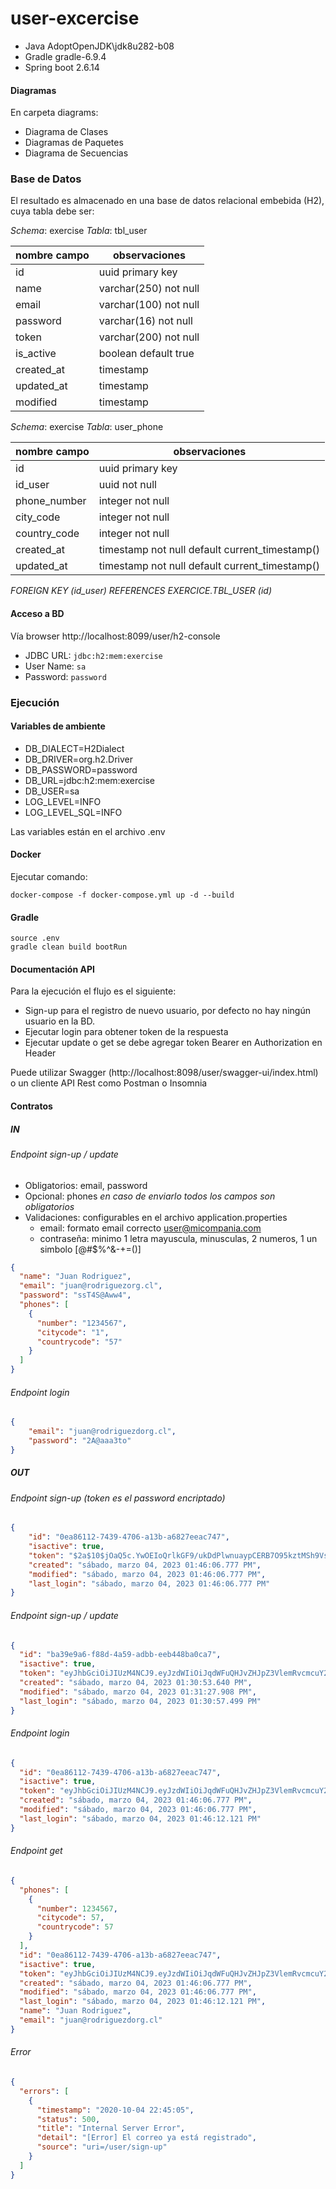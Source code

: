 # user-excercise

- Java AdoptOpenJDK\jdk8u282-b08
- Gradle gradle-6.9.4
- Spring boot 2.6.14

#### Diagramas
En carpeta diagrams:
- Diagrama de Clases
- Diagramas de Paquetes
- Diagrama de Secuencias

### Base de Datos
El resultado es almacenado en una base de datos relacional embebida (H2), cuya tabla debe ser:

*Schema*: exercise
*Tabla*: tbl_user

|nombre campo|observaciones|
|---|---|
|id         |uuid primary key|
|name       |varchar(250) not null|
|email      |varchar(100) not null|
|password   |varchar(16)  not null|
|token      |varchar(200) not null|
|is_active  |boolean      default true|
|created_at |timestamp|    
|updated_at |timestamp|    
|modified   |timestamp|    

*Schema*: exercise
*Tabla*: user_phone

|nombre campo| observaciones|
|---|---|
|id           | uuid primary key|
|id_user      | uuid      not null|
|phone_number | integer   not null|
|city_code    | integer   not null|
|country_code | integer   not null|
|created_at   | timestamp not null default current_timestamp()|
|updated_at   | timestamp not null default current_timestamp()|
*FOREIGN KEY (id_user) REFERENCES EXERCICE.TBL_USER (id)*

#### Acceso a BD
Vía browser http://localhost:8099/user/h2-console
- JDBC URL: `jdbc:h2:mem:exercise`
- User Name: `sa`
- Password: `password`

### Ejecución

#### Variables de ambiente
* DB_DIALECT=H2Dialect
* DB_DRIVER=org.h2.Driver
* DB_PASSWORD=password
* DB_URL=jdbc:h2:mem:exercise
* DB_USER=sa
* LOG_LEVEL=INFO
* LOG_LEVEL_SQL=INFO

Las variables están en el archivo .env

#### Docker
Ejecutar comando: 

`docker-compose -f docker-compose.yml up -d --build`

#### Gradle
```shell script
source .env
gradle clean build bootRun
```

#### Documentación API

Para la ejecución el flujo es el siguiente:
- Sign-up para el registro de nuevo usuario, por defecto no hay ningún usuario en la BD.
- Ejecutar login para obtener token de la respuesta
- Ejecutar update o get se debe agregar token Bearer en Authorization en Header

Puede utilizar Swagger (http://localhost:8098/user/swagger-ui/index.html) 
o un cliente API Rest como Postman o Insomnia

#### Contratos
##### IN
###### Endpoint sign-up / update
- Obligatorios: email, password
- Opcional: phones *en caso de enviarlo todos los campos son obligatorios*
- Validaciones: configurables en el archivo application.properties
  - email: formato email correcto user@micompania.com
  - contraseña: minimo 1 letra mayuscula, minusculas, 2 numeros, 1 un simbolo [@#$%^&-+=()]
```json
{
  "name": "Juan Rodriguez",
  "email": "juan@rodriguezorg.cl",
  "password": "ssT4S@Aww4",
  "phones": [
    {
      "number": "1234567",
      "citycode": "1",
      "countrycode": "57"
    }
  ]
}
```
###### Endpoint login
```json
{
	"email": "juan@rodriguezdorg.cl",
	"password": "2A@aaa3to"
}
```
##### OUT
###### Endpoint sign-up (token es el password encriptado)
````json
{
	"id": "0ea86112-7439-4706-a13b-a6827eeac747",
	"isactive": true,
	"token": "$2a$10$jOaQ5c.YwOEIoQrlkGF9/ukDdPlwnuaypCERB7O95kztMSh9VscIS",
	"created": "sábado, marzo 04, 2023 01:46:06.777 PM",
	"modified": "sábado, marzo 04, 2023 01:46:06.777 PM",
	"last_login": "sábado, marzo 04, 2023 01:46:06.777 PM"
}
````
###### Endpoint sign-up / update
```json
{
  "id": "ba39e9a6-f88d-4a59-adbb-eeb448ba0ca7",
  "isactive": true,
  "token": "eyJhbGciOiJIUzM4NCJ9.eyJzdWIiOiJqdWFuQHJvZHJpZ3VlemRvcmcuY2wiLCJleHAiOjE2ODA1Mzk0NTcsInBhc3N3b3JkIjoiJDJhJDEwJGR4eFpGMmp1ekhGazlFeU1KSEouT092ZDRucmpaT25uWlNnUkZnZzh4aUJDcDh2WjNSd1R1IiwidXNlck5hbWUiOiJKdWFuIFJvZHJpZ3VleiIsInVzZXJDb2RlIjoiYmEzOWU5YTYtZjg4ZC00YTU5LWFkYmItZWViNDQ4YmEwY2E3In0.Oo_fGY88TthJpOjmKrz-JPmahWVjFAVmZkolrEtLnwlgptzCeQAO5L4iVvtih5Qx",
  "created": "sábado, marzo 04, 2023 01:30:53.640 PM",
  "modified": "sábado, marzo 04, 2023 01:31:27.908 PM",
  "last_login": "sábado, marzo 04, 2023 01:30:57.499 PM"
}
```
###### Endpoint login
```json
{
  "id": "0ea86112-7439-4706-a13b-a6827eeac747",
  "isactive": true,
  "token": "eyJhbGciOiJIUzM4NCJ9.eyJzdWIiOiJqdWFuQHJvZHJpZ3VlemRvcmcuY2wiLCJleHAiOjE2ODA1NDAzNzIsInBhc3N3b3JkIjoiJDJhJDEwJHY1YS5sUFR2L04zRktpZlA5Lk1rQS4zRDh2L0txVXJpbGxDMjJodjZDQ0RlNDcxaklFSmNpIiwidXNlck5hbWUiOiJKdWFuIFJvZHJpZ3VleiIsInVzZXJDb2RlIjoiMGVhODYxMTItNzQzOS00NzA2LWExM2ItYTY4MjdlZWFjNzQ3In0.TGYc_WiOjYsterVllSUWatHUZjiKthj6ftzrbVD6gcBonbvqa1pvuY9Tt0U2mq_Z",
  "created": "sábado, marzo 04, 2023 01:46:06.777 PM",
  "modified": "sábado, marzo 04, 2023 01:46:06.777 PM",
  "last_login": "sábado, marzo 04, 2023 01:46:12.121 PM"
}
```
###### Endpoint get
```json
{
  "phones": [
    {
      "number": 1234567,
      "citycode": 57,
      "countrycode": 57
    }
  ],
  "id": "0ea86112-7439-4706-a13b-a6827eeac747",
  "isactive": true,
  "token": "eyJhbGciOiJIUzM4NCJ9.eyJzdWIiOiJqdWFuQHJvZHJpZ3VlemRvcmcuY2wiLCJleHAiOjE2ODA1NDAzNzIsInBhc3N3b3JkIjoiJDJhJDEwJHY1YS5sUFR2L04zRktpZlA5Lk1rQS4zRDh2L0txVXJpbGxDMjJodjZDQ0RlNDcxaklFSmNpIiwidXNlck5hbWUiOiJKdWFuIFJvZHJpZ3VleiIsInVzZXJDb2RlIjoiMGVhODYxMTItNzQzOS00NzA2LWExM2ItYTY4MjdlZWFjNzQ3In0.TGYc_WiOjYsterVllSUWatHUZjiKthj6ftzrbVD6gcBonbvqa1pvuY9Tt0U2mq_Z",
  "created": "sábado, marzo 04, 2023 01:46:06.777 PM",
  "modified": "sábado, marzo 04, 2023 01:46:06.777 PM",
  "last_login": "sábado, marzo 04, 2023 01:46:12.121 PM",
  "name": "Juan Rodriguez",
  "email": "juan@rodriguezdorg.cl"
}
```

###### Error
```json
{
  "errors": [
    {
      "timestamp": "2020-10-04 22:45:05",
      "status": 500,
      "title": "Internal Server Error",
      "detail": "[Error] El correo ya está registrado",
      "source": "uri=/user/sign-up"
    }
  ]
}
```
